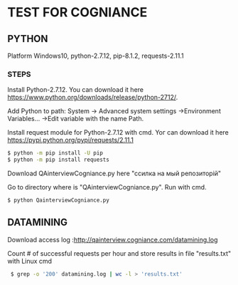 # TEST FOR COGNIANCE

## PYTHON

Platform Windows10, python-2.7.12,  pip-8.1.2, requests-2.11.1

### STEPS

  Install Python-2.7.12. You can download it here https://www.python.org/downloads/release/python-2712/.
  
  
  Add Python to path: System -> Advanced system settings ->Environment Variables… ->Edit variable with the name Path.
  
  
  Install request module for Python-2.7.12 with cmd. Yoг can download it here https://pypi.python.org/pypi/requests/2.11.1
  ```sh
  $ python -m pip install -U pip
  $ python -m pip install requests
  ```
  Download QAinterviewCogniance.py here "ccилка на мый репозиторій"
  
  
  Go to directory where is "QAinterviewCogniance.py". Run with cmd.
  ```sh
  $ python QainterviewCogniance.py
  ```
## DATAMINING

  Download access log :http://qainterview.cogniance.com/datamining.log
   
   
  Count # of successful requests per hour and store results in file "results.txt" with Linux cmd
  ```sh
   $ grep -o '200' datamining.log | wc -l > 'results.txt'
  ``` 
 
   
	
